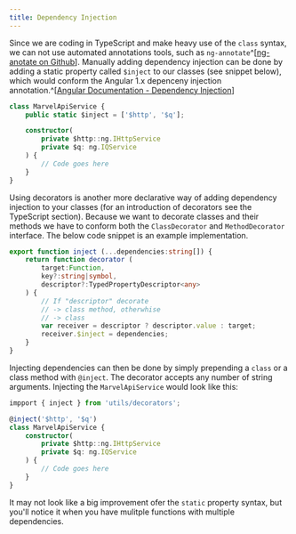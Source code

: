 ```yaml
---
title: Dependency Injection
---
```


Since we are coding in TypeScript and make heavy use of the `class` syntax, we can not use automated annotations tools, such as `ng-annotate`^[[ng-anotate on Github](https://github.com/olov/ng-annotate)]. Manually adding dependency injection can be done by adding a static property called `$inject` to our classes (see snippet below), which would conform the Angular 1.x depenceny injection annotation.^[[Angular Documentation - Dependency Injection](https://docs.angularjs.org/guide/di#-inject-property-annotation)]

``` typescript
class MarvelApiService {
	public static $inject = ['$http', '$q'];

    constructor(
    	private $http::ng.IHttpService
    	private $q: ng.IQService
    ) {
        // Code goes here
    }
}
```

Using decorators is another more declarative way of adding dependency injection to your classes (for an introduction of decorators see the TypeScript section). Because we want to decorate classes and their methods we have to conform both the `ClassDecorator` and `MethodDecorator` interface. The below code snippet is an example implementation.

```typescript
export function inject (...dependencies:string[]) {
    return function decorator (
        target:Function,
        key?:string|symbol,
        descriptor?:TypedPropertyDescriptor<any>
    ) {
        // If "descriptor" decorate
        // -> class method, otherwhise
        // -> class
        var receiver = descriptor ? descriptor.value : target;
        receiver.$inject = dependencies;
    }
}
```

Injecting dependencies can then be done by simply prepending a `class` or a class method with `@inject`. The decorator accepts any number of string arguments. Injecting the `MarvelApiService` would look like this:

```typescript
impport { inject } from 'utils/decorators';

@inject('$http', '$q')
class MarvelApiService {
    constructor(
    	private $http::ng.IHttpService
    	private $q: ng.IQService
    ) {
        // Code goes here
    }
}
```

It may not look like a big improvement ofer the `static` property syntax, but you'll notice it when you have mulitple functions with multiple dependencies.